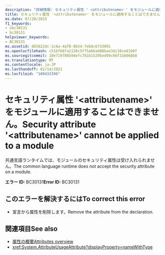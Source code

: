 ```yaml
---
description: "詳細情報: セキュリティ属性 ' <attributename> ' をモジュールに適用することはできません"
title: セキュリティ属性 '<attributename>' をモジュールに適用することはできません。
ms.date: 07/20/2015
f1_keywords:
- vbc30131
- bc30131
helpviewer_keywords:
- BC30131
ms.assetid: d65822dc-1c6a-4af8-8b54-7eb0c6733091
ms.openlocfilehash: c51bf68fa1120c5ff5ab6ab08bae3dc10ce8190f
ms.sourcegitcommit: 10e719780594efc781b15295e499c66f316068b8
ms.translationtype: MT
ms.contentlocale: ja-JP
ms.lasthandoff: 02/14/2021
ms.locfileid: "100433396"
---
```

# <a name="security-attribute-attributename-cannot-be-applied-to-a-module"></a><span data-ttu-id="acf2e-103">セキュリティ属性 '\<attributename>' をモジュールに適用することはできません。</span><span class="sxs-lookup"><span data-stu-id="acf2e-103">Security attribute '\<attributename>' cannot be applied to a module</span></span>

<span data-ttu-id="acf2e-104">共通言語ランタイムでは、モジュールのセキュリティ属性は受け入れられません。</span><span class="sxs-lookup"><span data-stu-id="acf2e-104">The common language runtime does not accept the security attribute on a module.</span></span>

<span data-ttu-id="acf2e-105">**エラー ID:** BC30131</span><span class="sxs-lookup"><span data-stu-id="acf2e-105">**Error ID:** BC30131</span></span>

## <a name="to-correct-this-error"></a><span data-ttu-id="acf2e-106">このエラーを解決するには</span><span class="sxs-lookup"><span data-stu-id="acf2e-106">To correct this error</span></span>

- <span data-ttu-id="acf2e-107">宣言から属性を削除します。</span><span class="sxs-lookup"><span data-stu-id="acf2e-107">Remove the attribute from the declaration.</span></span>

## <a name="see-also"></a><span data-ttu-id="acf2e-108">関連項目</span><span class="sxs-lookup"><span data-stu-id="acf2e-108">See also</span></span>

- [<span data-ttu-id="acf2e-109">属性の概要</span><span class="sxs-lookup"><span data-stu-id="acf2e-109">Attributes overview</span></span>](../programming-guide/concepts/attributes/index.md)
- <xref:System.AttributeUsageAttribute?displayProperty=nameWithType>
